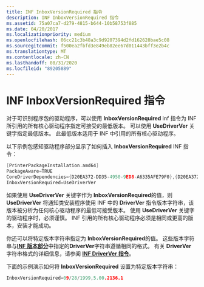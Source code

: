```yaml
---
title: INF InboxVersionRequired 指令
description: INF InboxVersionRequired 指令
ms.assetid: 75a07ca7-d279-4815-b644-10b58753f885
ms.date: 04/20/2017
ms.localizationpriority: medium
ms.openlocfilehash: 06cc21c3b48a3c9d9207394d2fd162628bae5c08
ms.sourcegitcommit: f500ea2fbfd3e849eb82ee67d011443bff3e2b4c
ms.translationtype: MT
ms.contentlocale: zh-CN
ms.lasthandoff: 08/31/2020
ms.locfileid: "89205889"
---
```

# <a name="inf-inboxversionrequired-directive"></a>INF InboxVersionRequired 指令


对于可识别程序包的驱动程序，可以使用 **InboxVersionRequired** inf 指令为 INF 所引用的所有核心驱动程序指定可接受的最低版本。 可以使用 **UseDriverVer** 关键字指定最低版本。 此最低版本适用于 INF 中引用的所有核心驱动程序。

以下示例包感知驱动程序部分显示了如何插入 **InboxVersionRequired** INF 指令：

```cpp
[PrinterPackageInstallation.amd64]
PackageAware=TRUE
CoreDriverDependencies={D20EA372-DD35-4950-9ED8-A6335AFE79F0},{D20EA372-DD35-4950-9ED8-A6335AFE79F3}
InboxVersionRequired=UseDriverVer
```

如果使用 **UseDriverVer** 关键字作为 **InboxVersionRequired**的值，则 **UseDriverVer** 将通知类安装程序使用 INF 中的 **DriverVer** 指令版本字符串，该版本被分析为任何核心驱动程序的最低可接受版本。 使用 **UseDriverVer** 关键字的驱动程序时，必须谨慎。 INF 引用的所有核心驱动程序必须是相同或更高的版本，安装才能成功。

你还可以将特定版本字符串指定为 **InboxVersionRequired**的值。 这些版本字符串与[**INF 版本部分**](../install/inf-version-section.md)中指定的**DriverVer**字符串遵循相同的格式。 有关 **DriverVer** 字符串格式的详细信息，请参阅 [**INF DriverVer 指令**](../install/inf-driverver-directive.md)。

下面的示例演示如何将 **InboxVersionRequired** 设置为特定版本字符串：

```cpp
InboxVersionRequired=09/28/1999,5.00.2136.1
```

 

